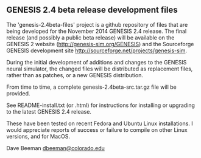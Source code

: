 GENESIS 2.4 beta release development files
------------------------------------------

The 'genesis-2.4beta-files' project is a github repository of
files that are being developed for the November 2014 GENESIS 2.4
release. The final release (and possibly a public beta release)
will be available on the GENESIS 2 website (http://genesis-sim.org/GENESIS)
and the Sourceforge GENESIS development site
http://sourceforge.net/projects/genesis-sim.

During the initial development of additions and changes to the GENESIS
neural simulator, the changed files will be distributed as replacement
files, rather than as patches, or a new GENESIS distribution.

From time to time, a complete genesis-2.4beta-src.tar.gz file will
be provided.

See README-install.txt (or .html) for instructions for installing or
upgrading to the latest GENESIS 2.4 release.

These have been tested on recent Fedora and Ubuntu Linux installations.
I would appreciate reports of success or failure to compile on
other Linux versions, and for MacOS.

Dave Beeman
dbeeman@colorado.edu
